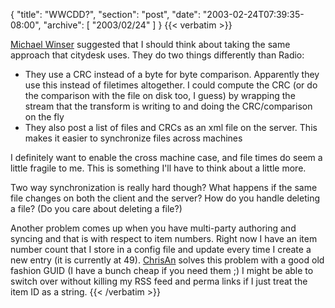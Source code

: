 {
  "title": "WWCDD?",
  "section": "post",
  "date": "2003-02-24T07:39:35-08:00",
  "archive": [
    "2003/02/24"
  ]
}
{{< verbatim >}}
<p><a href="http://michaelw.net">Michael Winser</a> suggested that I should think about taking the same approach that citydesk uses.  They do two things differently than Radio:
<ul>
<li>They use a CRC instead of a byte for byte comparison.  Apparently they use this instead of filetimes altogether.  I could compute the CRC (or do the comparison with the file on disk too, I guess) by wrapping the stream that the transform is writing to and doing the CRC/comparison on the fly
<li>They also post a list of files and CRCs as an xml file on the server. This makes it easier to synchronize files across machines
</ul>

<p>I definitely want to enable the cross machine case, and file times do seem a little fragile to me.  This is something I'll have to think about a little more.
<p>Two way synchronization is really hard though?  What happens if the same file changes on both the client and the server?  How do you handle deleting a file?  (Do you care about deleting a file?)
<p>Another problem comes up when you have multi-party authoring and syncing and that is with respect to item numbers.  Right now I have an item number count that I store in a config file and update every time I create a new entry (it is currently at 49).  <a href="http://simplegeek.com">ChrisAn</a> solves this problem with a good old fashion GUID (I have a bunch cheap if you need them ;)  I might be able to switch over without killing my RSS feed and perma links if I just treat the item ID as a string.
{{< /verbatim >}}
